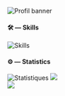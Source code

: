 ![Profil banner](https://github-widgetbox.vercel.app/api/profile?username=ryse93&theme=darkmode&data=followers,repositories,stars,commits)

#### 🛠 — Skills

![Skills](https://skillicons.dev/icons?i=css,html,python,github,figma,vscode,sqlite&theme=dark)

#### ⚙️ — Statistics

![Statistiques](https://github-readme-stats.vercel.app/api?username=ryse93&show_icons=true&hide_border=true&count_private=true&theme=dark)
![](https://github-readme-streak-stats.herokuapp.com/?user=ryse93&theme=dark&hide_border=true)<br/>
![](https://github-readme-stats.vercel.app/api/top-langs/?username=ryse93&theme=dark&hide_border=true&include_all_commits=false&count_private=true)

<!--
**Ryse93/Ryse93** is a ✨ _special_ ✨ repository because its `README.md` (this file) appears on your GitHub profile.

Here are some ideas to get you started:

- 🔭 I’m currently working on ...
- 🌱 I’m currently learning ...
- 👯 I’m looking to collaborate on ...
- 🤔 I’m looking for help with ...
- 💬 Ask me about ...
- 📫 How to reach me: ...
- 😄 Pronouns: ...
- ⚡ Fun fact: ...
-->
